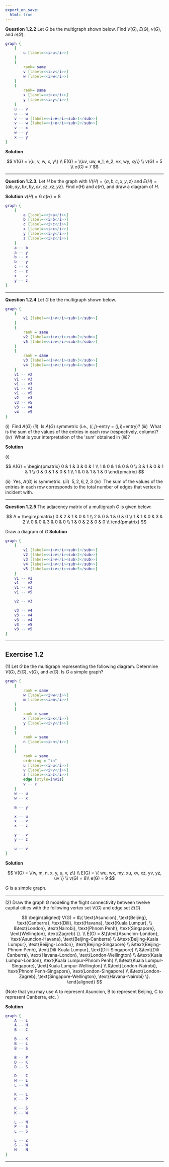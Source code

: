 ```yaml
---
export_on_save:
  html: true
---
```


<style>
.katex-display { overflow: auto hidden }
p.dot { display: flex; justify-content: center; }
</style>

**Question 1.2.2** Let $G$ be the multigraph shown below. Find $V(G)$, $E(G)$, $v(G)$, and $e(G)$.

```dot
graph {
    {
        u [label=<<i>u</i>>]
    }
    {
        rank= same
        v [label=<<i>v</i>>]
        w [label=<<i>w</i>>]
    }
    {
        rank= same
        x [label=<<i>x</i>>]
        y [label=<<i>y</i>>]
    }
    u -- v
    u -- w
    v -- w [label=<<i>e</i><sub>1</sub>>]
    v -- w [label=<<i>e</i><sub>2</sub>>]
    v -- x
    w -- y
    x -- y
}
```

**Solution**

$$
V(G) = \{u, v, w, x, y\} \\
E(G) = \{uv, uw, e_1, e_2, vx, wy, xy\} \\
v(G) = 5 \\
e(G) = 7
$$

---

**Question 1.2.3.** Let $H$ be the graph with $V(H) = \{a,b,c,x,y,z\}$ and $E(H) = \{ab, ay, bx, by, cx, cz, xz, yz\}$. Find $v(H)$ and $e(H)$, and draw a diagram of $H$.

**Solution**
$v(H) = 6$
$e(H) = 8$

```dot
graph {
    {
        a [label=<<i>a</i>>]
        b [label=<<i>b</i>>]
        c [label=<<i>c</i>>]
        x [label=<<i>x</i>>]
        y [label=<<i>y</i>>]
        z [label=<<i>z</i>>]
    }
    a -- b
    a -- y
    b -- x
    b -- y
    c -- x
    c -- z
    x -- z
    y -- z
}
```

---

**Question 1.2.4** Let $G$ be the multigraph shown below.

```dot
graph {
    {
        v1 [label=<<i>v</i><sub>1</sub>>]
    }
    {
        rank = same
        v2 [label=<<i>v</i><sub>2</sub>>]
        v5 [label=<<i>v</i><sub>5</sub>>]
    }
    {
        rank = same
        v3 [label=<<i>v</i><sub>3</sub>>]
        v4 [label=<<i>v</i><sub>4</sub>>]
    }
    v1 -- v2
    v1 -- v3
    v1 -- v3
    v1 -- v3
    v1 -- v5
    v2 -- v3
    v3 -- v5
    v3 -- v4
    v4 -- v5
}
```

$(i)\>$ Find $A(G)$
$(ii)\>$ Is $A(G)$ symmetric (i.e., $(i,j)$-entry = $(j,i)$=entry)?
$(iii)\>$ What is the sum of the values of the entries in each row (respectively, column)?
$(iv)\>$ What is your interpretation of the 'sum' obtained in $(iii)$?

**Solution**

$(i)$

$$
A(G) = \begin{pmatrix}
0 & 1 & 3 & 0 & 1 \\
1 & 0 & 1 & 0 & 0 \\
3 & 1 & 0 & 1 & 1 \\
0 & 0 & 1 & 0 & 1 \\
1 & 0 & 1 & 1 & 0
\end{pmatrix}
$$

$(ii)\>$ Yes, $A(G)$ is symmetric.
$(iii)\>$ $5, 2, 6, 2, 3$
$(iv)\>$ The sum of the values of the entries in each row corresponds to the total number of edges that vertex is incident with.

---

**Question 1.2.5** The adjacency matrix of a multigraph $G$ is given below:

$$
A = \begin{pmatrix}
    0 & 2 & 1 & 0 & 1 \\
    2 & 0 & 1 & 0 & 0 \\
    1 & 1 & 0 & 3 & 2 \\
    0 & 0 & 3 & 0 & 0 \\
    1 & 0 & 2 & 0 & 0 \\
\end{pmatrix}
$$

Draw a diagram of $G$
**Solution**

```dot
graph {
    {
        v1 [label=<<i>v</i><sub>1</sub>>]
        v2 [label=<<i>v</i><sub>2</sub>>]
        v3 [label=<<i>v</i><sub>3</sub>>]
        v4 [label=<<i>v</i><sub>4</sub>>]
        v5 [label=<<i>v</i><sub>5</sub>>]
    }
    v1 -- v2
    v1 -- v2
    v1 -- v3
    v1 -- v5

    v2 -- v3

    v3 -- v4
    v3 -- v4
    v3 -- v4
    v3 -- v5
    v3 -- v5
}
```

---

## **Exercise 1.2**

(1) Let $G$ be the multigraph representing the following diagram. Determine $V(G)$, $E(G)$, $v(G)$, and $e(G)$. Is $G$ a simple graph?

```dot
graph {
    {
        rank = same
        w [label=<<i>w</i>>]
        m [label=<<i>m</i>>]
    }
    {
        rank = same
        x [label=<<i>x</i>>]
        y [label=<<i>y</i>>]
    }
    {
        rank = same
        n [label=<<i>n</i>>]
    }
    {
        rank = same
        ordering = "in"
        u [label=<<i>u</i>>]
        v [label=<<i>v</i>>]
        z [label=<<i>z</i>>]
        edge [style=invis]
        v -- z
    }
    w -- u
    w -- x

    m -- y

    x -- u
    x -- v
    x -- z

    y -- v
    y -- z

    u -- v
}
```

**Solution**

$$
V(G) = \{w, m, n, x, y, u, v, z\} \\
E(G) = \{ wu, wx, my, xu, xv, xz, yv, yz, uv \} \\
v(G) = 8\\
e(G) = 9
$$

$G$ is a simple graph.

---

(2) Draw the graph $G$ modeling the flight connectivity between twelve capital cities with the following vertex set $V(G)$ and edge set $E(G)$.

$$
\begin{aligned}
V(G) = &\{ \text{Asuncion}, \text{Beijing}, \text{Canberra},  \text{Dili}, \text{Havana}, \text{Kuala Lumpur}, \\
&\text{London}, \text{Nairobi}, \text{Phnom Penh}, \text{Singapore}, \text{Wellington}, \text{Zagreb} \}. \\
E(G) = &\{\text{Asuncion-London}, \text{Asuncion-Havana}, \text{Beijing-Canberra} \\
    &\text{Beijing-Kuala Lumpur}, \text{Beiijng-London}, \text{Beijing-Singapore} \\
    &\text{Beijing-Phnom Penh}, \text{Dili-Kuala Lumpur}, \text{Dili-Singapore} \\
    &\text{Dili-Canberra}, \text{Havana-London}, \text{London-Wellington} \\
    &\text{Kuala Lumpur-London}, \text{Kuala Lumpur-Phnom Penh} \\
    &\text{Kuala Lumpur-Singapore}, \text{Kuala Lumpur-Wellington} \\
    &\text{London-Nairobi}, \text{Phnom Penh-Singapore}, \text{London-Singapore} \\
    &\text{London-Zagreb}, \text{Singapore-Wellington}, \text{Havana-Nairobi}
 \}.
\end{aligned}
$$

(Note that you may use A to represent Asuncion, B to represent Beijing, C to represent Canberra, etc. )

**Solution**

```dot
graph {
    A -- L
    A -- H
    B -- C

    B -- K
    B -- L
    B -- S

    B -- P
    D -- K
    D -- S

    D -- C
    H -- L
    L -- W

    K -- L
    K -- P

    K -- S
    K -- W

    L -- N
    P -- S
    L -- S

    L -- Z
    S -- W
    H -- N
}
```

---
